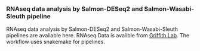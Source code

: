 ### RNAseq data analysis by Salmon-DESeq2 and Salmon-Wasabi-Sleuth pipeline

RNAseq data analysis by Salmon-DESeq2 and Salmon-Wasabi-Sleuth pipelines are available here. RNAseq Data is availble from [Griffith Lab](https://github.com/griffithlab/rnaseq_tutorial/wiki/RNAseq-Data). The workflow uses snakemake for pipelines.
